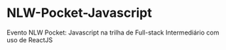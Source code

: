 # NLW-Pocket-Javascript
Evento NLW Pocket: Javascript na trilha de Full-stack Intermediário com uso de ReactJS
